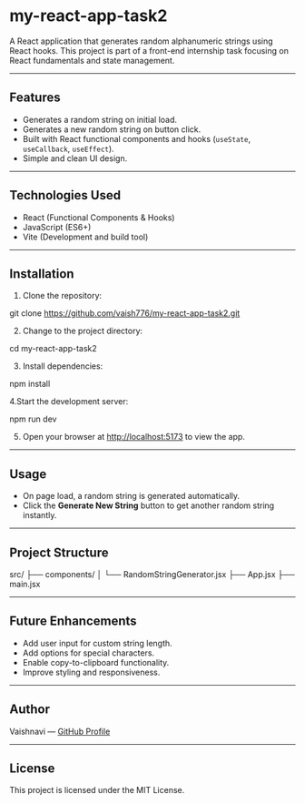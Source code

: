 # my-react-app-task2

A React application that generates random alphanumeric strings using React hooks. This project is part of a front-end internship task focusing on React fundamentals and state management.

---

## Features

- Generates a random string on initial load.
- Generates a new random string on button click.
- Built with React functional components and hooks (`useState`, `useCallback`, `useEffect`).
- Simple and clean UI design.

---

## Technologies Used

- React (Functional Components & Hooks)
- JavaScript (ES6+)
- Vite (Development and build tool)

---

## Installation

1. Clone the repository:

git clone https://github.com/vaish776/my-react-app-task2.git


2. Change to the project directory:

cd my-react-app-task2


3. Install dependencies:

npm install

4.Start the development server:

npm run dev


5. Open your browser at [http://localhost:5173](http://localhost:5173) to view the app.

---

## Usage

- On page load, a random string is generated automatically.
- Click the **Generate New String** button to get another random string instantly.

---

## Project Structure

src/
├── components/
│ └── RandomStringGenerator.jsx
├── App.jsx
├── main.jsx



---

## Future Enhancements

- Add user input for custom string length.
- Add options for special characters.
- Enable copy-to-clipboard functionality.
- Improve styling and responsiveness.

---

## Author

Vaishnavi — [GitHub Profile](https://github.com/vaish776)

---

## License

This project is licensed under the MIT License.
